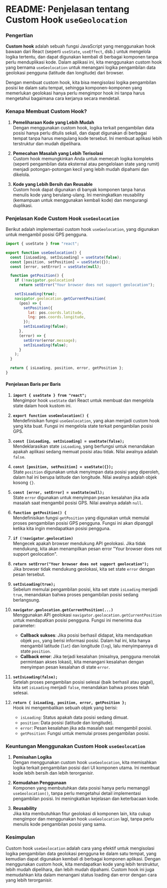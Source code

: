# README: Penjelasan tentang Custom Hook `useGeolocation`

### Pengertian

**Custom hook** adalah sebuah fungsi JavaScript yang menggunakan hook bawaan dari React (seperti `useState`, `useEffect`, dsb.) untuk mengelola logika tertentu, dan dapat digunakan kembali di berbagai komponen tanpa perlu menduplikasi kode. Dalam aplikasi ini, kita menggunakan custom hook yang bernama `useGeolocation` untuk menangani logika pengambilan data geolokasi pengguna (latitude dan longitude) dari browser.

Dengan membuat custom hook, kita bisa mengisolasi logika pengambilan posisi ke dalam satu tempat, sehingga komponen-komponen yang memerlukan geolokasi hanya perlu mengimpor hook ini tanpa harus mengetahui bagaimana cara kerjanya secara mendetail.

### Kenapa Membuat Custom Hook?

1. **Pemeliharaan Kode yang Lebih Mudah**  
   Dengan menggunakan custom hook, logika terkait pengambilan data posisi hanya perlu ditulis sekali, dan dapat digunakan di berbagai tempat tanpa harus mengulang kode tersebut. Ini membuat aplikasi lebih terstruktur dan mudah dipelihara.

2. **Pemecahan Masalah yang Lebih Terisolasi**  
   Custom hook memungkinkan Anda untuk memecah logika kompleks (seperti pengambilan data eksternal atau pengelolaan state yang rumit) menjadi potongan-potongan kecil yang lebih mudah dipahami dan dikelola.

3. **Kode yang Lebih Bersih dan Reusable**  
   Custom hook dapat digunakan di banyak komponen tanpa harus menulis kode yang berulang-ulang. Ini meningkatkan reusability (kemampuan untuk menggunakan kembali kode) dan mengurangi duplikasi.

### Penjelasan Kode Custom Hook `useGeolocation`

Berikut adalah implementasi custom hook `useGeolocation`, yang digunakan untuk mengambil posisi GPS pengguna.

```javascript
import { useState } from "react";

export function useGeolocation() {
  const [isLoading, setIsLoading] = useState(false);
  const [position, setPosition] = useState({});
  const [error, setError] = useState(null);

  function getPosition() {
    if (!navigator.geolocation)
      return setError("Your browser does not support geolocation");

    setIsLoading(true);
    navigator.geolocation.getCurrentPosition(
      (pos) => {
        setPosition({
          lat: pos.coords.latitude,
          lng: pos.coords.longitude,
        });
        setIsLoading(false);
      },
      (error) => {
        setError(error.message);
        setIsLoading(false);
      }
    );
  }

  return { isLoading, position, error, getPosition };
}
```

#### Penjelasan Baris per Baris

1. **`import { useState } from "react";`**  
   Mengimpor hook `useState` dari React untuk membuat dan mengelola state dalam hook kustom ini.

2. **`export function useGeolocation() {`**  
   Mendefinisikan fungsi `useGeolocation`, yang akan menjadi custom hook yang kita buat. Fungsi ini mengelola state terkait pengambilan posisi GPS.

3. **`const [isLoading, setIsLoading] = useState(false);`**  
   Mendeklarasikan state `isLoading`, yang berfungsi untuk menandakan apakah aplikasi sedang memuat posisi atau tidak. Nilai awalnya adalah `false`.

4. **`const [position, setPosition] = useState({});`**  
   State `position` digunakan untuk menyimpan data posisi yang diperoleh, dalam hal ini berupa latitude dan longitude. Nilai awalnya adalah objek kosong `{}`.

5. **`const [error, setError] = useState(null);`**  
   State `error` digunakan untuk menyimpan pesan kesalahan jika ada masalah saat mengambil posisi GPS. Nilai awalnya adalah `null`.

6. **`function getPosition() {`**  
   Mendefinisikan fungsi `getPosition` yang digunakan untuk memulai proses pengambilan posisi GPS pengguna. Fungsi ini akan dipanggil ketika kita ingin mendapatkan posisi pengguna.

7. **`if (!navigator.geolocation)`**  
   Mengecek apakah browser mendukung API geolokasi. Jika tidak mendukung, kita akan menampilkan pesan error "Your browser does not support geolocation".

8. **`return setError("Your browser does not support geolocation");`**  
   Jika browser tidak mendukung geolokasi, kita set state `error` dengan pesan tersebut.

9. **`setIsLoading(true);`**  
   Sebelum memulai pengambilan posisi, kita set state `isLoading` menjadi `true`, menandakan bahwa proses pengambilan posisi sedang berlangsung.

10. **`navigator.geolocation.getCurrentPosition(...)`**  
    Menggunakan API geolokasi `navigator.geolocation.getCurrentPosition` untuk mendapatkan posisi pengguna. Fungsi ini menerima dua parameter:

    - **Callback sukses**: Jika posisi berhasil didapat, kita mendapatkan objek `pos`, yang berisi informasi posisi. Dalam hal ini, kita hanya mengambil latitude (`lat`) dan longitude (`lng`), lalu menyimpannya di state `position`.
    - **Callback error**: Jika terjadi kesalahan (misalnya, pengguna menolak permintaan akses lokasi), kita menangani kesalahan dengan menyimpan pesan kesalahan di state `error`.

11. **`setIsLoading(false);`**  
    Setelah proses pengambilan posisi selesai (baik berhasil atau gagal), kita set `isLoading` menjadi `false`, menandakan bahwa proses telah selesai.

12. **`return { isLoading, position, error, getPosition };`**  
    Hook ini mengembalikan sebuah objek yang berisi:
    - `isLoading`: Status apakah data posisi sedang dimuat.
    - `position`: Data posisi (latitude dan longitude).
    - `error`: Pesan kesalahan jika ada masalah saat mengambil posisi.
    - `getPosition`: Fungsi untuk memulai proses pengambilan posisi.

### Keuntungan Menggunakan Custom Hook `useGeolocation`

1. **Pemisahan Logika**  
   Dengan menggunakan custom hook `useGeolocation`, kita memisahkan logika terkait pengambilan posisi dari UI komponen utama. Ini membuat kode lebih bersih dan lebih terorganisir.

2. **Kemudahan Penggunaan**  
   Komponen yang membutuhkan data posisi hanya perlu memanggil `useGeolocation()`, tanpa perlu mengetahui detail implementasi pengambilan posisi. Ini meningkatkan kejelasan dan keterbacaan kode.

3. **Reusability**  
   Jika kita membutuhkan fitur geolokasi di komponen lain, kita cukup mengimpor dan menggunakan hook `useGeolocation` lagi, tanpa perlu menulis kode pengambilan posisi yang sama.

### Kesimpulan

Custom hook `useGeolocation` adalah cara yang efektif untuk mengisolasi logika pengambilan data geolokasi pengguna ke dalam satu tempat, yang kemudian dapat digunakan kembali di berbagai komponen aplikasi. Dengan menggunakan custom hook, kita mendapatkan kode yang lebih terstruktur, lebih mudah dipelihara, dan lebih mudah dipahami. Custom hook ini juga memudahkan kita dalam menangani status loading dan error dengan cara yang lebih terorganisir.
